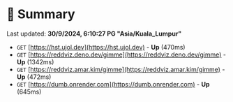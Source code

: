 # 📖 Summary
Last updated: **30/9/2024, 6:10:27 PG "Asia/Kuala_Lumpur"**

- `GET` [https://hst.ujol.dev](https://hst.ujol.dev) - **Up** (470ms)
- `GET` [https://reddviz.deno.dev/gimme](https://reddviz.deno.dev/gimme) - **Up** (1342ms)
- `GET` [https://reddviz.amar.kim/gimme](https://reddviz.amar.kim/gimme) - **Up** (472ms)
- `GET` [https://dumb.onrender.com](https://dumb.onrender.com) - **Up** (645ms)
